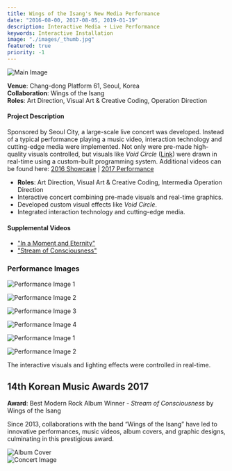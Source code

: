 ```yaml
---
title: Wings of the Isang's New Media Performance
date: "2016-08-00, 2017-08-05, 2019-01-19"
description: Interactive Media + Live Performance
keywords: Interactive Installation
image: "./images/_thumb.jpg"
featured: true
priority: -1
---
```


![Main Image](./images/_main.jpg)

**Venue**: Chang-dong Platform 61, Seoul, Korea  
**Collaboration**: Wings of the Isang  
**Roles**: Art Direction, Visual Art & Creative Coding, Operation Direction

#### Project Description

Sponsored by Seoul City, a large-scale live concert was developed. Instead of a typical performance playing a music video, interaction technology and cutting-edge media were implemented. Not only were pre-made high-quality visuals controlled, but visuals like _Void Circle_ ([Link](https://www.youtube.com/watch?v=8u_lFPT48_I)) were drawn in real-time using a custom-built programming system. Additional videos can be found here: [2016 Showcase](https://www.youtube.com/playlist?list=PLSIzOgCcEvNwW_z5NVbH_PdxsjCIJzz4d) | [2017 Performance](https://www.youtube.com/playlist?list=PLSIzOgCcEvNzATRPGeZOn5UitQqi80XpG)

- **Roles**: Art Direction, Visual Art & Creative Coding, Intermedia Operation Direction
- Interactive concert combining pre-made visuals and real-time graphics.
- Developed custom visual effects like _Void Circle_.
- Integrated interaction technology and cutting-edge media.

#### Supplemental Videos

- ["In a Moment and Eternity"](https://www.youtube.com/playlist?list=PLSIzOgCcEvNzFkMc9a-m146XACwsFxIuA)
- ["Stream of Consciousness"](https://www.youtube.com/playlist?list=PLSIzOgCcEvNwW_z5NVbH_PdxsjCIJzz4d)

### Performance Images

![Performance Image 1](images/image3.jpg)

![Performance Image 2](images/image8.jpg)

![Performance Image 3](images/image6.jpg)

![Performance Image 4](images/image7.jpg)

![Performance Image 1](images/image11.png)

![Performance Image 2](images/image2.png)

The interactive visuals and lighting effects were controlled in real-time.

## 14th Korean Music Awards 2017

**Award**: Best Modern Rock Album Winner - _Stream of Consciousness_ by Wings of the Isang

Since 2013, collaborations with the band “Wings of the Isang” have led to innovative performances, music videos, album covers, and graphic designs, culminating in this prestigious award.

![Album Cover](images/image10.jpg)  
![Concert Image](images/image18.jpg)
